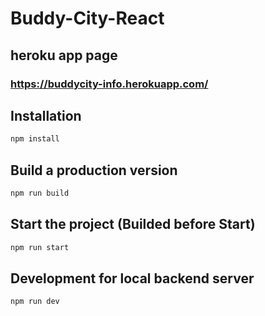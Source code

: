 # Buddy-City-React
## heroku app page

### https://buddycity-info.herokuapp.com/

## Installation

```bash
npm install
```

## Build a production version

```bash
npm run build
```

## Start the project (Builded before Start)

```bash
npm run start
```

## Development for local backend server

```bash
npm run dev
```
